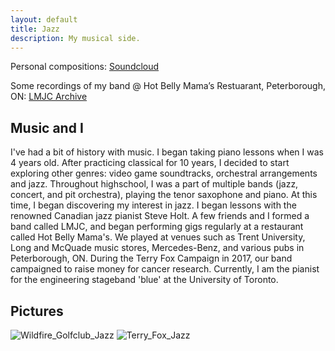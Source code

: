 ```yaml
---
layout: default
title: Jazz
description: My musical side.
---
```


Personal compositions: [Soundcloud](https://soundcloud.com/iwebsterproductions)

Some recordings of my band @ Hot Belly Mama’s Restuarant, Peterborough, ON: [LMJC Archive](https://drive.google.com/open?id=1Hn4TjYWsfGigKvTaUdFP1fDMM10dNhW0)

## Music and I
I've had a bit of history with music. I began taking piano lessons when I was 4 years old. After practicing classical for 10 years, I decided to start exploring other genres: video game soundtracks, orchestral arrangements and jazz. Throughout highschool, I was a part of multiple bands (jazz, concert, and pit orchestra), playing the tenor saxophone and piano. At this time, I began discovering my interest in jazz. I began lessons with the renowned Canadian jazz pianist Steve Holt. A few friends and I formed a band called LMJC, and began performing gigs regularly at a restaurant called Hot Belly Mama's. We played at venues such as Trent University, Long and McQuade music stores, Mercedes-Benz, and various pubs in Peterborough, ON. During the Terry Fox Campaign in 2017, our band campaigned to raise money for cancer research. Currently, I am the pianist for the engineering stageband 'blue' at the University of Toronto.

## Pictures
![Wildfire_Golfclub_Jazz](/assets/Project_Pictures/Wildfire_Golfclub_Jazz.png)
![Terry_Fox_Jazz](/assets/Project_Pictures/Terry_Fox_Jazz)





